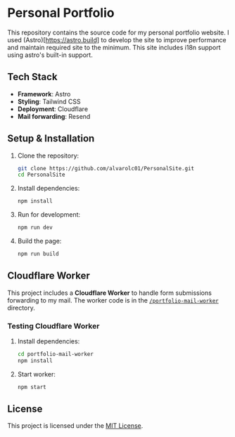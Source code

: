 # Personal Portfolio  

This repository contains the source code for my personal portfolio website. I used (Astro)[https://astro.build] to develop the site to improve performance and maintain required site to the minimum.  This site includes i18n support using astro's built-in support.

## Tech Stack  
- **Framework**: Astro  
- **Styling**: Tailwind CSS  
- **Deployment**: Cloudflare
- **Mail forwarding**: Resend 

## Setup & Installation  
1. Clone the repository:  
   ```sh
   git clone https://github.com/alvarolc01/PersonalSite.git
   cd PersonalSite
   ```
2. Install dependencies:  
   ```sh
   npm install
   ```
3. Run for development:  
   ```sh
   npm run dev
   ```
4. Build the page:  
   ```sh
   npm run build
   ```

## Cloudflare Worker  
This project includes a **Cloudflare Worker** to handle form submissions forwarding to my mail. The worker code is in the [`/portfolio-mail-worker`](./portfolio-mail-worker) directory.  

### Testing Cloudflare Worker
1. Install dependencies:  
   ```sh
   cd portfolio-mail-worker
   npm install
   ```
2. Start worker:  
   ```sh
   npm start
   ```

## License  
This project is licensed under the [MIT License](./LICENSE).  
